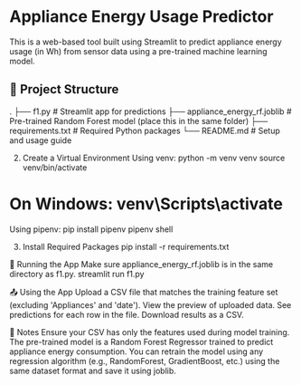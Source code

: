 # Appliance Energy Usage Predictor

This is a web-based tool built using Streamlit to predict appliance energy usage (in Wh) from sensor data using a pre-trained machine learning model.

## 📁 Project Structure

.
├── f1.py # Streamlit app for predictions
├── appliance_energy_rf.joblib # Pre-trained Random Forest model (place this in the same folder)
├── requirements.txt # Required Python packages
└── README.md # Setup and usage guide

2. Create a Virtual Environment
Using venv:
python -m venv venv
source venv/bin/activate
# On Windows: venv\Scripts\activate

Using pipenv:
pip install pipenv
pipenv shell

3. Install Required Packages
pip install -r requirements.txt

🚀 Running the App
Make sure appliance_energy_rf.joblib is in the same directory as f1.py.
streamlit run f1.py

📤 Using the App
Upload a CSV file that matches the training feature set (excluding 'Appliances' and 'date').
View the preview of uploaded data.
See predictions for each row in the file.
Download results as a CSV.

📎 Notes
Ensure your CSV has only the features used during model training.
The pre-trained model is a Random Forest Regressor trained to predict appliance energy consumption.
You can retrain the model using any regression algorithm (e.g., RandomForest, GradientBoost, etc.) using the same dataset format and save it using joblib.




